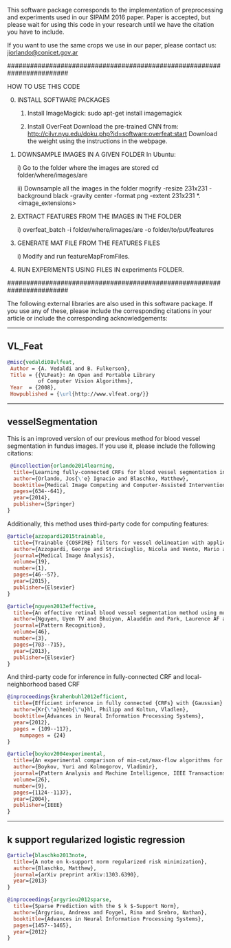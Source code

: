 
This software package corresponds to the implementation of preprocessing and experiments used in our SIPAIM 2016 paper.
Paper is accepted, but please wait for using this code in your research until we have the citation you have to include.

If you want to use the same crops we use in our paper, please contact us:
jiorlando@conicet.gov.ar

########################################################################

HOW TO USE THIS CODE

0) INSTALL SOFTWARE PACKAGES

    1) Install ImageMagick:
    sudo apt-get install imagemagick

    2) Install OverFeat
    Download the pre-trained CNN from:
    http://cilvr.nyu.edu/doku.php?id=software:overfeat:start
    Download the weight using the instructions in the webpage.

1) DOWNSAMPLE IMAGES IN A GIVEN FOLDER
   In Ubuntu:

    i) Go to the folder where the images are stored
    cd folder/where/images/are

    ii) Downsample all the images in the folder
    mogrify -resize 231x231 -background black -gravity center -format png -extent 231x231 *.<image_extensions>

2) EXTRACT FEATURES FROM THE IMAGES IN THE FOLDER

    i) overfeat_batch -i folder/where/images/are -o folder/to/put/features

3) GENERATE MAT FILE FROM THE FEATURES FILES

    i) Modify and run featureMapFromFiles.

4) RUN EXPERIMENTS USING FILES IN experiments FOLDER.

########################################################################

The following external libraries are also used in this software package.
If you use any of these, please include the corresponding citations in your article or
include the corresponding acknowledgements:

----------------------
VL_Feat
----------------------
```bibtex
@misc{vedaldi08vlfeat,
 Author = {A. Vedaldi and B. Fulkerson},
 Title = {{VLFeat}: An Open and Portable Library
          of Computer Vision Algorithms},
 Year  = {2008},
 Howpublished = {\url{http://www.vlfeat.org/}}
```

----------------------
vesselSegmentation
----------------------
 This is an improved version of our previous method for blood vessel segmentation in fundus images.
 If you use it, please include the following citations:

```bibtex
 @incollection{orlando2014learning,
  title={Learning fully-connected CRFs for blood vessel segmentation in retinal images},
  author={Orlando, Jos{\'e} Ignacio and Blaschko, Matthew},
  booktitle={Medical Image Computing and Computer-Assisted Intervention--MICCAI 2014},
  pages={634--641},
  year={2014},
  publisher={Springer}
}
```

Additionally, this method uses third-party code for computing features:

```bibtex
@article{azzopardi2015trainable,
  title={Trainable {COSFIRE} filters for vessel delineation with application to retinal images},
  author={Azzopardi, George and Strisciuglio, Nicola and Vento, Mario and Petkov, Nicolai},
  journal={Medical Image Analysis},
  volume={19},
  number={1},
  pages={46--57},
  year={2015},
  publisher={Elsevier}
}
```

```bibtex
@article{nguyen2013effective,
  title={An effective retinal blood vessel segmentation method using multi-scale line detection},
  author={Nguyen, Uyen TV and Bhuiyan, Alauddin and Park, Laurence AF and Ramamohanarao, Kotagiri},
  journal={Pattern Recognition},
  volume={46},
  number={3},
  pages={703--715},
  year={2013},
  publisher={Elsevier}
}
```

And third-party code for inference in fully-connected CRF and local-neighborhood based CRF

```bibtex
@inproceedings{krahenbuhl2012efficient,
  title={Efficient inference in fully connected {CRFs} with {Gaussian} edge potentials},
  author={Kr{\"a}henb{\"u}hl, Philipp and Koltun, Vladlen},
  booktitle={Advances in Neural Information Processing Systems},
  year={2012},
  pages = {109--117},
	numpages = {24}
}
```

```bibtex
@article{boykov2004experimental,
  title={An experimental comparison of min-cut/max-flow algorithms for energy minimization in vision},
  author={Boykov, Yuri and Kolmogorov, Vladimir},
  journal={Pattern Analysis and Machine Intelligence, IEEE Transactions on},
  volume={26},
  number={9},
  pages={1124--1137},
  year={2004},
  publisher={IEEE}
}
```

----------------------
k support regularized logistic regression
----------------------
```bibtex
@article{blaschko2013note,
  title={A note on k-support norm regularized risk minimization},
  author={Blaschko, Matthew},
  journal={arXiv preprint arXiv:1303.6390},
  year={2013}
}
```

```bibtex
@inproceedings{argyriou2012sparse,
  title={Sparse Prediction with the $ k $-Support Norm},
  author={Argyriou, Andreas and Foygel, Rina and Srebro, Nathan},
  booktitle={Advances in Neural Information Processing Systems},
  pages={1457--1465},
  year={2012}
}
```
